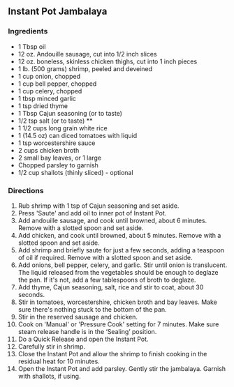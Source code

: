 ## Instant Pot Jambalaya ##

### Ingredients ###

- 1 Tbsp oil
- 12 oz. Andouille sausage, cut into 1/2 inch slices
- 12 oz. boneless, skinless chicken thighs, cut into 1 inch pieces
- 1 lb. (500 grams) shrimp, peeled and deveined
- 1 cup onion, chopped
- 1 cup bell pepper, chopped
- 1 cup celery, chopped
- 1 tbsp minced garlic
- 1 tsp dried thyme
- 1 Tbsp Cajun seasoning (or to taste)
- 1/2 tsp salt (or to taste) **
- 1 1/2 cups long grain white rice
- 1 (14.5 oz) can diced tomatoes with liquid
- 1 tsp worcestershire sauce
- 2 cups chicken broth
- 2 small bay leaves, or 1 large
- Chopped parsley to garnish
- 1/2 cup shallots (thinly sliced) - optional

### Directions ###

1. Rub shrimp with 1 tsp of Cajun seasoning and set aside.
2. Press 'Saute' and add oil to inner pot of Instant Pot.
3. Add andouille sausage, and cook until browned, about 6 minutes. Remove with a slotted spoon and set aside.
4. Add chicken, and cook until browned, about 5 minutes. Remove with a slotted spoon and set aside.
5. Add shrimp and briefly saute for just a few seconds, adding a teaspoon of oil if required. Remove with a slotted spoon and set aside.
6. Add onions, bell pepper, celery, and garlic. Stir until onion is translucent.  The liquid released from the vegetables should be enough to deglaze the pan.  If it's not, add a few tablespoons of broth to deglaze.
7. Add thyme, Cajun seasoning, salt, rice and stir to coat, about 30 seconds.
8. Stir in tomatoes, worcestershire, chicken broth and bay leaves.  Make sure there's nothing stuck to the bottom of the pan.
9. Stir in the reserved sausage and chicken.  
10. Cook on 'Manual' or 'Pressure Cook' setting for 7 minutes. Make sure steam release handle is in the ‘Sealing’ position.
11. Do a Quick Release and open the Instant Pot.
12. Carefully stir in shrimp.
13. Close the Instant Pot and allow the shrimp to finish cooking in the residual heat for 10 minutes.
14. Open the Instant Pot and add parsley. Gently stir the jambalaya. Garnish with shallots, if using.
